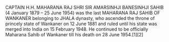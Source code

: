 CAPTAIN H.H. MAHARANA RAJ SHRI SIR AMARSINHJI BANESINHJI SAHIB (4 January 1879 – 25 June 1954) was the last MAHARANA RAJ SAHIB OF WANKANER belonging to JHALA dynasty, who ascended the throne of princely state of Wankaner on 12 June 1881 and ruled until his state was merged into India on 15 February 1948. He continued to be officially Maharana Sahib of Wankaner till his death on 28 June 1954.[1][2]
